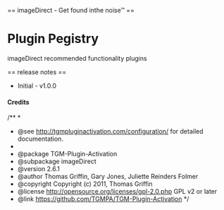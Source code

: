 == imageDirect - Get found inthe noise™ ==

# Plugin Pegistry
 
 imageDirect recommended functionality plugins

== release notes ==

* Initial - v1.0.0

#### Credits

/**
 *
 * @see http://tgmpluginactivation.com/configuration/ for detailed documentation.
 *
 * @package    TGM-Plugin-Activation
 * @subpackage imageDirect
 * @version    2.6.1
 * @author     Thomas Griffin, Gary Jones, Juliette Reinders Folmer
 * @copyright  Copyright (c) 2011, Thomas Griffin
 * @license    http://opensource.org/licenses/gpl-2.0.php GPL v2 or later
 * @link       https://github.com/TGMPA/TGM-Plugin-Activation
 */
  
